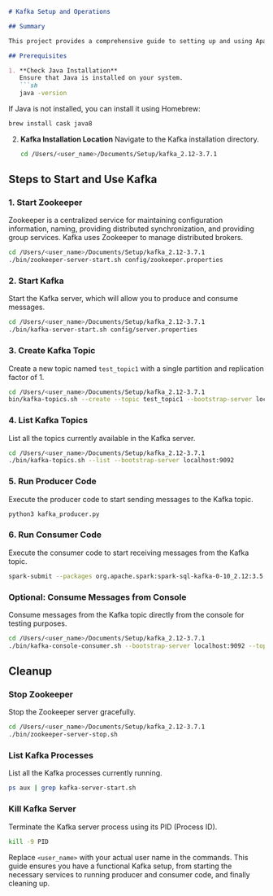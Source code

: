 ```markdown
# Kafka Setup and Operations

## Summary

This project provides a comprehensive guide to setting up and using Apache Kafka for messaging and streaming applications. It covers the installation prerequisites, starting Zookeeper and Kafka servers, creating and managing Kafka topics, and running producer and consumer code. Additionally, it includes steps for cleanup and managing Kafka processes.

## Prerequisites

1. **Check Java Installation**
   Ensure that Java is installed on your system.
   ```sh
   java -version
   ```

   If Java is not installed, you can install it using Homebrew:
   ```sh
   brew install cask java8
   ```

2. **Kafka Installation Location**
   Navigate to the Kafka installation directory.
   ```sh
   cd /Users/<user_name>/Documents/Setup/kafka_2.12-3.7.1
   ```

## Steps to Start and Use Kafka

### 1. Start Zookeeper

Zookeeper is a centralized service for maintaining configuration information, naming, providing distributed synchronization, and providing group services. Kafka uses Zookeeper to manage distributed brokers.

```sh
cd /Users/<user_name>/Documents/Setup/kafka_2.12-3.7.1
./bin/zookeeper-server-start.sh config/zookeeper.properties
```

### 2. Start Kafka

Start the Kafka server, which will allow you to produce and consume messages.

```sh
cd /Users/<user_name>/Documents/Setup/kafka_2.12-3.7.1
./bin/kafka-server-start.sh config/server.properties
```

### 3. Create Kafka Topic

Create a new topic named `test_topic1` with a single partition and replication factor of 1.

```sh
cd /Users/<user_name>/Documents/Setup/kafka_2.12-3.7.1
bin/kafka-topics.sh --create --topic test_topic1 --bootstrap-server localhost:9092 --replication-factor 1 --partitions 1
```

### 4. List Kafka Topics

List all the topics currently available in the Kafka server.

```sh
cd /Users/<user_name>/Documents/Setup/kafka_2.12-3.7.1
./bin/kafka-topics.sh --list --bootstrap-server localhost:9092
```

### 5. Run Producer Code

Execute the producer code to start sending messages to the Kafka topic.

```sh
python3 kafka_producer.py
```

### 6. Run Consumer Code

Execute the consumer code to start receiving messages from the Kafka topic.

```sh
spark-submit --packages org.apache.spark:spark-sql-kafka-0-10_2.12:3.5.1 spark_streaming.py
```

### Optional: Consume Messages from Console

Consume messages from the Kafka topic directly from the console for testing purposes.

```sh
cd /Users/<user_name>/Documents/Setup/kafka_2.12-3.7.1
./bin/kafka-console-consumer.sh --bootstrap-server localhost:9092 --topic test_topic --from-beginning
```

## Cleanup

### Stop Zookeeper

Stop the Zookeeper server gracefully.

```sh
cd /Users/<user_name>/Documents/Setup/kafka_2.12-3.7.1
./bin/zookeeper-server-stop.sh
```

### List Kafka Processes

List all the Kafka processes currently running.

```sh
ps aux | grep kafka-server-start.sh
```

### Kill Kafka Server

Terminate the Kafka server process using its PID (Process ID).

```sh
kill -9 PID
```

Replace `<user_name>` with your actual user name in the commands. This guide ensures you have a functional Kafka setup, from starting the necessary services to running producer and consumer code, and finally cleaning up.
```